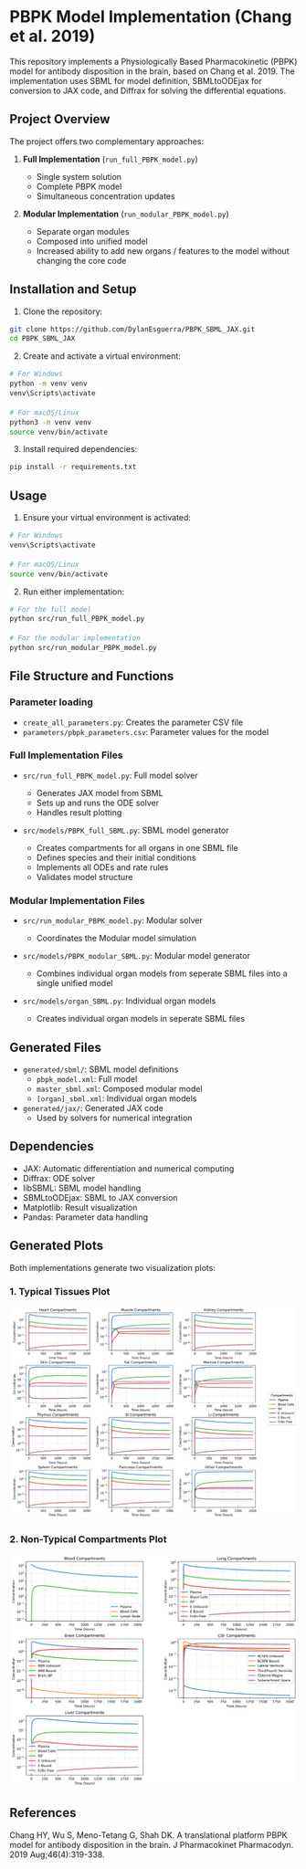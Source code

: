 # PBPK Model Implementation (Chang et al. 2019)

This repository implements a Physiologically Based Pharmacokinetic (PBPK) model for antibody disposition in the brain, based on Chang et al. 2019. The implementation uses SBML for model definition, SBMLtoODEjax for conversion to JAX code, and Diffrax for solving the differential equations.

## Project Overview

The project offers two complementary approaches:

1. **Full Implementation** (`run_full_PBPK_model.py`)
   - Single system solution
   - Complete PBPK model
   - Simultaneous concentration updates

2. **Modular Implementation** (`run_modular_PBPK_model.py`)
   - Separate organ modules
   - Composed into unified model
   - Increased ability to add new organs / features to the model without changing the core code

## Installation and Setup

1. Clone the repository:
```bash
git clone https://github.com/DylanEsguerra/PBPK_SBML_JAX.git
cd PBPK_SBML_JAX
```

2. Create and activate a virtual environment:
```bash
# For Windows
python -m venv venv
venv\Scripts\activate

# For macOS/Linux
python3 -m venv venv
source venv/bin/activate
```

3. Install required dependencies:
```bash
pip install -r requirements.txt
```

## Usage

1. Ensure your virtual environment is activated:
```bash
# For Windows
venv\Scripts\activate

# For macOS/Linux
source venv/bin/activate
```

2. Run either implementation:
```bash
# For the full model
python src/run_full_PBPK_model.py

# For the modular implementation
python src/run_modular_PBPK_model.py
```

## File Structure and Functions

### Parameter loading
- `create_all_parameters.py`: Creates the parameter CSV file
- `parameters/pbpk_parameters.csv`: Parameter values for the model


### Full Implementation Files
- `src/run_full_PBPK_model.py`: Full model solver
  - Generates JAX model from SBML
  - Sets up and runs the ODE solver
  - Handles result plotting

- `src/models/PBPK_full_SBML.py`: SBML model generator
  - Creates compartments for all organs in one SBML file
  - Defines species and their initial conditions
  - Implements all ODEs and rate rules
  - Validates model structure

### Modular Implementation Files
- `src/run_modular_PBPK_model.py`: Modular solver
  - Coordinates the Modular model simulation

- `src/models/PBPK_modular_SBML.py`: Modular model generator
  - Combines individual organ models from seperate SBML files into a single unified model

- `src/models/organ_SBML.py`: Individual organ models
  - Creates individual organ models in seperate SBML files

## Generated Files
- `generated/sbml/`: SBML model definitions
  - `pbpk_model.xml`: Full model
  - `master_sbml.xml`: Composed modular model
  - `[organ]_sbml.xml`: Individual organ models
- `generated/jax/`: Generated JAX code
  - Used by solvers for numerical integration

## Dependencies
- JAX: Automatic differentiation and numerical computing
- Diffrax: ODE solver
- libSBML: SBML model handling
- SBMLtoODEjax: SBML to JAX conversion
- Matplotlib: Result visualization
- Pandas: Parameter data handling

## Generated Plots

Both implementations generate two visualization plots:

### 1. Typical Tissues Plot
![Typical Tissues](modular_model_concentration_plots_typical.png)

### 2. Non-Typical Compartments Plot
![Non-Typical Compartments](modular_model_concentration_plots_nontypical.png)

## References
Chang HY, Wu S, Meno-Tetang G, Shah DK. A translational platform PBPK model for antibody disposition in the brain. J Pharmacokinet Pharmacodyn. 2019 Aug;46(4):319-338.



